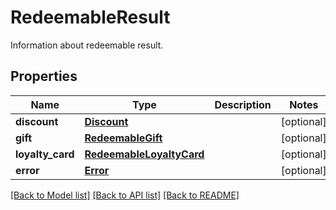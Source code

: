 # RedeemableResult

Information about redeemable result.

## Properties
Name | Type | Description | Notes
------------ | ------------- | ------------- | -------------
**discount** | [**Discount**](Discount.md) |  | [optional] 
**gift** | [**RedeemableGift**](RedeemableGift.md) |  | [optional] 
**loyalty_card** | [**RedeemableLoyaltyCard**](RedeemableLoyaltyCard.md) |  | [optional] 
**error** | [**Error**](Error.md) |  | [optional] 

[[Back to Model list]](../README.md#documentation-for-models) [[Back to API list]](../README.md#documentation-for-api-endpoints) [[Back to README]](../README.md)


